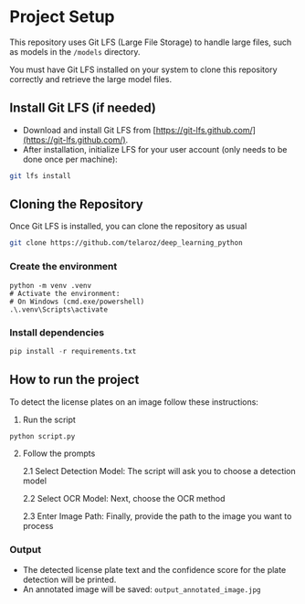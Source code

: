 # Project Setup

This repository uses Git LFS (Large File Storage) to handle large files, such as models in the `/models` directory.

You must have Git LFS installed on your system to clone this repository correctly and retrieve the large model files.

## Install Git LFS (if needed) 
- Download and install Git LFS from [https://git-lfs.github.com/](https://git-lfs.github.com/).
- After installation, initialize LFS for your user account (only needs to be done once per machine):

```bash
git lfs install
```

## Cloning the Repository

Once Git LFS is installed, you can clone the repository as usual

```bash
git clone https://github.com/telaroz/deep_learning_python
```

### Create the environment

```
python -m venv .venv
# Activate the environment:
# On Windows (cmd.exe/powershell)
.\.venv\Scripts\activate
```

### Install dependencies

```python
pip install -r requirements.txt
```

## How to run the project
To detect the license plates on an image follow these instructions:

1. Run the script
   
```bash
python script.py 
```

2. Follow the prompts
   
   2.1 Select Detection Model: The script will ask you to choose a detection model
   
   2.2 Select OCR Model: Next, choose the OCR method
   
   2.3 Enter Image Path: Finally, provide the path to the image you want to process

### Output
- The detected license plate text and the confidence score for the plate detection will be printed.
- An annotated image will be saved: `output_annotated_image.jpg`
